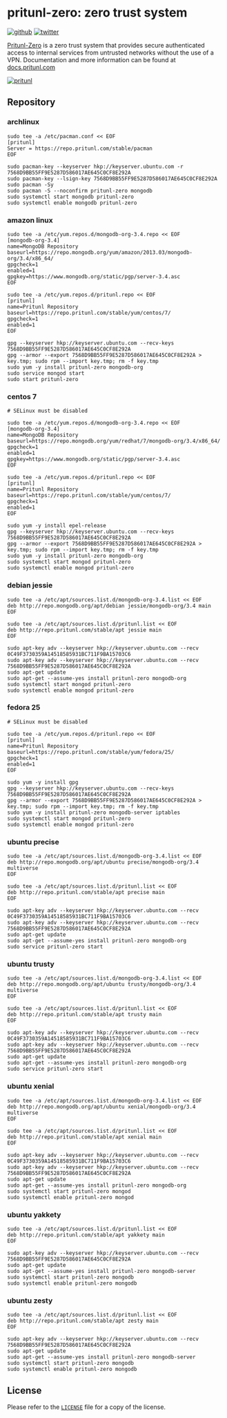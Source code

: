 # pritunl-zero: zero trust system

[![github](https://img.shields.io/badge/github-pritunl-11bdc2.svg?style=flat)](https://github.com/pritunl)
[![twitter](https://img.shields.io/badge/twitter-pritunl-55acee.svg?style=flat)](https://twitter.com/pritunl)

[Pritunl-Zero](https://github.com/pritunl/pritunl-zero) is a zero trust system
that provides secure authenticated access to internal services from untrusted
networks without the use of a VPN. Documentation and more
information can be found at
[docs.pritunl.com](https://docs.pritunl.com/docs/pritunl-zero)

[![pritunl](img/logo_code.png)](https://docs.pritunl.com/docs/pritunl-zero)

## Repository

### archlinux

```
sudo tee -a /etc/pacman.conf << EOF
[pritunl]
Server = https://repo.pritunl.com/stable/pacman
EOF

sudo pacman-key --keyserver hkp://keyserver.ubuntu.com -r 7568D9BB55FF9E5287D586017AE645C0CF8E292A
sudo pacman-key --lsign-key 7568D9BB55FF9E5287D586017AE645C0CF8E292A
sudo pacman -Sy
sudo pacman -S --noconfirm pritunl-zero mongodb
sudo systemctl start mongodb pritunl-zero
sudo systemctl enable mongodb pritunl-zero
```

### amazon linux

```
sudo tee -a /etc/yum.repos.d/mongodb-org-3.4.repo << EOF
[mongodb-org-3.4]
name=MongoDB Repository
baseurl=https://repo.mongodb.org/yum/amazon/2013.03/mongodb-org/3.4/x86_64/
gpgcheck=1
enabled=1
gpgkey=https://www.mongodb.org/static/pgp/server-3.4.asc
EOF

sudo tee -a /etc/yum.repos.d/pritunl.repo << EOF
[pritunl]
name=Pritunl Repository
baseurl=https://repo.pritunl.com/stable/yum/centos/7/
gpgcheck=1
enabled=1
EOF

gpg --keyserver hkp://keyserver.ubuntu.com --recv-keys 7568D9BB55FF9E5287D586017AE645C0CF8E292A
gpg --armor --export 7568D9BB55FF9E5287D586017AE645C0CF8E292A > key.tmp; sudo rpm --import key.tmp; rm -f key.tmp
sudo yum -y install pritunl-zero mongodb-org
sudo service mongod start
sudo start pritunl-zero
```

### centos 7

```
# SELinux must be disabled

sudo tee -a /etc/yum.repos.d/mongodb-org-3.4.repo << EOF
[mongodb-org-3.4]
name=MongoDB Repository
baseurl=https://repo.mongodb.org/yum/redhat/7/mongodb-org/3.4/x86_64/
gpgcheck=1
enabled=1
gpgkey=https://www.mongodb.org/static/pgp/server-3.4.asc
EOF

sudo tee -a /etc/yum.repos.d/pritunl.repo << EOF
[pritunl]
name=Pritunl Repository
baseurl=https://repo.pritunl.com/stable/yum/centos/7/
gpgcheck=1
enabled=1
EOF

sudo yum -y install epel-release
gpg --keyserver hkp://keyserver.ubuntu.com --recv-keys 7568D9BB55FF9E5287D586017AE645C0CF8E292A
gpg --armor --export 7568D9BB55FF9E5287D586017AE645C0CF8E292A > key.tmp; sudo rpm --import key.tmp; rm -f key.tmp
sudo yum -y install pritunl-zero mongodb-org
sudo systemctl start mongod pritunl-zero
sudo systemctl enable mongod pritunl-zero
```

### debian jessie

```
sudo tee -a /etc/apt/sources.list.d/mongodb-org-3.4.list << EOF
deb http://repo.mongodb.org/apt/debian jessie/mongodb-org/3.4 main
EOF

sudo tee -a /etc/apt/sources.list.d/pritunl.list << EOF
deb http://repo.pritunl.com/stable/apt jessie main
EOF

sudo apt-key adv --keyserver hkp://keyserver.ubuntu.com --recv 0C49F3730359A14518585931BC711F9BA15703C6
sudo apt-key adv --keyserver hkp://keyserver.ubuntu.com --recv 7568D9BB55FF9E5287D586017AE645C0CF8E292A
sudo apt-get update
sudo apt-get --assume-yes install pritunl-zero mongodb-org
sudo systemctl start mongod pritunl-zero
sudo systemctl enable mongod pritunl-zero
```

### fedora 25

```
# SELinux must be disabled

sudo tee -a /etc/yum.repos.d/pritunl.repo << EOF
[pritunl]
name=Pritunl Repository
baseurl=https://repo.pritunl.com/stable/yum/fedora/25/
gpgcheck=1
enabled=1
EOF

sudo yum -y install gpg
gpg --keyserver hkp://keyserver.ubuntu.com --recv-keys 7568D9BB55FF9E5287D586017AE645C0CF8E292A
gpg --armor --export 7568D9BB55FF9E5287D586017AE645C0CF8E292A > key.tmp; sudo rpm --import key.tmp; rm -f key.tmp
sudo yum -y install pritunl-zero mongodb-server iptables
sudo systemctl start mongod pritunl-zero
sudo systemctl enable mongod pritunl-zero
```

### ubuntu precise

```
sudo tee -a /etc/apt/sources.list.d/mongodb-org-3.4.list << EOF
deb http://repo.mongodb.org/apt/ubuntu precise/mongodb-org/3.4 multiverse
EOF

sudo tee -a /etc/apt/sources.list.d/pritunl.list << EOF
deb http://repo.pritunl.com/stable/apt precise main
EOF

sudo apt-key adv --keyserver hkp://keyserver.ubuntu.com --recv 0C49F3730359A14518585931BC711F9BA15703C6
sudo apt-key adv --keyserver hkp://keyserver.ubuntu.com --recv 7568D9BB55FF9E5287D586017AE645C0CF8E292A
sudo apt-get update
sudo apt-get --assume-yes install pritunl-zero mongodb-org
sudo service pritunl-zero start
```

### ubuntu trusty

```
sudo tee -a /etc/apt/sources.list.d/mongodb-org-3.4.list << EOF
deb http://repo.mongodb.org/apt/ubuntu trusty/mongodb-org/3.4 multiverse
EOF

sudo tee -a /etc/apt/sources.list.d/pritunl.list << EOF
deb http://repo.pritunl.com/stable/apt trusty main
EOF

sudo apt-key adv --keyserver hkp://keyserver.ubuntu.com --recv 0C49F3730359A14518585931BC711F9BA15703C6
sudo apt-key adv --keyserver hkp://keyserver.ubuntu.com --recv 7568D9BB55FF9E5287D586017AE645C0CF8E292A
sudo apt-get update
sudo apt-get --assume-yes install pritunl-zero mongodb-org
sudo service pritunl-zero start
```

### ubuntu xenial

```
sudo tee -a /etc/apt/sources.list.d/mongodb-org-3.4.list << EOF
deb http://repo.mongodb.org/apt/ubuntu xenial/mongodb-org/3.4 multiverse
EOF

sudo tee -a /etc/apt/sources.list.d/pritunl.list << EOF
deb http://repo.pritunl.com/stable/apt xenial main
EOF

sudo apt-key adv --keyserver hkp://keyserver.ubuntu.com --recv 0C49F3730359A14518585931BC711F9BA15703C6
sudo apt-key adv --keyserver hkp://keyserver.ubuntu.com --recv 7568D9BB55FF9E5287D586017AE645C0CF8E292A
sudo apt-get update
sudo apt-get --assume-yes install pritunl-zero mongodb-org
sudo systemctl start pritunl-zero mongod
sudo systemctl enable pritunl-zero mongod
```

### ubuntu yakkety

```
sudo tee -a /etc/apt/sources.list.d/pritunl.list << EOF
deb http://repo.pritunl.com/stable/apt yakkety main
EOF

sudo apt-key adv --keyserver hkp://keyserver.ubuntu.com --recv 7568D9BB55FF9E5287D586017AE645C0CF8E292A
sudo apt-get update
sudo apt-get --assume-yes install pritunl-zero mongodb-server
sudo systemctl start pritunl-zero mongodb
sudo systemctl enable pritunl-zero mongodb
```

### ubuntu zesty

```
sudo tee -a /etc/apt/sources.list.d/pritunl.list << EOF
deb http://repo.pritunl.com/stable/apt zesty main
EOF

sudo apt-key adv --keyserver hkp://keyserver.ubuntu.com --recv 7568D9BB55FF9E5287D586017AE645C0CF8E292A
sudo apt-get update
sudo apt-get --assume-yes install pritunl-zero mongodb-server
sudo systemctl start pritunl-zero mongodb
sudo systemctl enable pritunl-zero mongodb
```

## License

Please refer to the [`LICENSE`](LICENSE) file for a copy of the license.
